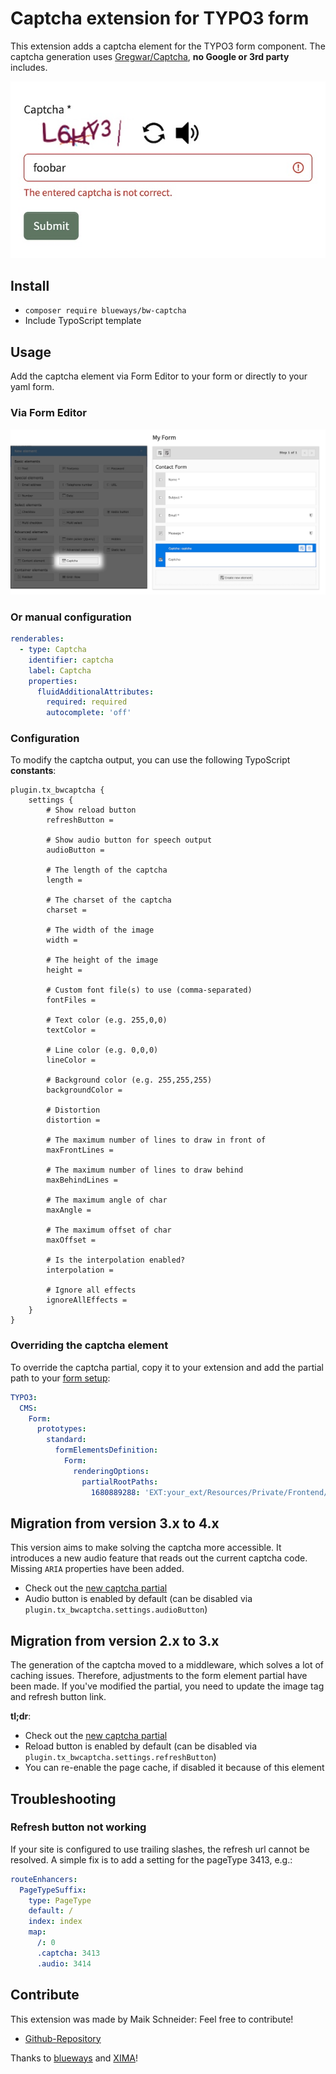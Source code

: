 # Captcha extension for TYPO3 form

This extension adds a captcha element for the TYPO3 form component. The captcha generation
uses [Gregwar/Captcha](https://github.com/Gregwar/Captcha), **no Google or 3rd party** includes.

![Frontend Captcha example](Documentation/Images/Example.jpg)

## Install

* ```composer require blueways/bw-captcha```
* Include TypoScript template

## Usage

Add the captcha element via Form Editor to your form or directly to your yaml form.

### Via Form Editor

![Captcha via Form Editor](Documentation/Images/Example2.jpg)

### Or manual configuration

```yaml
renderables:
  - type: Captcha
    identifier: captcha
    label: Captcha
    properties:
      fluidAdditionalAttributes:
        required: required
        autocomplete: 'off'
```

### Configuration

To modify the captcha output, you can use the following TypoScript **constants**:

```typo3_typoscript
plugin.tx_bwcaptcha {
    settings {
        # Show reload button
        refreshButton =

        # Show audio button for speech output
        audioButton =

        # The length of the captcha
        length =

        # The charset of the captcha
        charset =

        # The width of the image
        width =

        # The height of the image
        height =

        # Custom font file(s) to use (comma-separated)
        fontFiles =

        # Text color (e.g. 255,0,0)
        textColor =

        # Line color (e.g. 0,0,0)
        lineColor =

        # Background color (e.g. 255,255,255)
        backgroundColor =

        # Distortion
        distortion =

        # The maximum number of lines to draw in front of
        maxFrontLines =

        # The maximum number of lines to draw behind
        maxBehindLines =

        # The maximum angle of char
        maxAngle =

        # The maximum offset of char
        maxOffset =

        # Is the interpolation enabled?
        interpolation =

        # Ignore all effects
        ignoreAllEffects =
    }
}
```

### Overriding the captcha element

To override the captcha partial, copy it to your extension and add the partial path to
your [form setup](https://docs.typo3.org/c/typo3/cms-form/main/en-us/I/Concepts/Configuration/Index.html#yaml-registration-for-the-frontend):

```yaml
TYPO3:
  CMS:
    Form:
      prototypes:
        standard:
          formElementsDefinition:
            Form:
              renderingOptions:
                partialRootPaths:
                  1680889288: 'EXT:your_ext/Resources/Private/Frontend/Partials/'
```

## Migration from version 3.x to 4.x

This version aims to make solving the captcha more accessible. It introduces a new audio feature that reads out the
current captcha code. Missing `ARIA` properties have been added.

* Check out
  the [new captcha partial](https://github.com/maikschneider/bw_captcha/blob/master/Resources/Private/Frontend/Partials/Captcha.html)
* Audio button is enabled by default (can be disabled via `plugin.tx_bwcaptcha.settings.audioButton`)

## Migration from version 2.x to 3.x

The generation of the captcha moved to a middleware, which solves a lot of caching issues. Therefore, adjustments to the
form element partial have been made. If you've modified the partial, you need to update the image tag and refresh button
link.

**tl;dr**:

* Check out
  the [new captcha partial](https://github.com/maikschneider/bw_captcha/blob/master/Resources/Private/Frontend/Partials/Captcha.html)
* Reload button is enabled by default (can be disabled via `plugin.tx_bwcaptcha.settings.refreshButton`)
* You can re-enable the page cache, if disabled it because of this element

## Troubleshooting

### Refresh button not working

If your site is configured to use trailing slashes, the refresh url cannot be resolved. A simple fix is to add a setting
for the pageType 3413, e.g.:

```yaml
routeEnhancers:
  PageTypeSuffix:
    type: PageType
    default: /
    index: index
    map:
      /: 0
      .captcha: 3413
      .audio: 3414
```

## Contribute

This extension was made by Maik Schneider: Feel free to contribute!

* [Github-Repository](https://github.com/maikschneider/bw_captcha)

Thanks to [blueways](https://www.blueways.de/) and [XIMA](https://www.xima.de/)!

